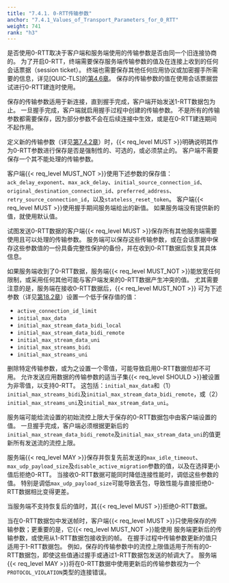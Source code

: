 ```yaml
---
title: "7.4.1. 0-RTT传输参数"
anchor: "7.4.1_Values_of_Transport_Parameters_for_0_RTT"
weight: 741
rank: "h3"
---
```


是否使用0-RTT取决于客户端和服务端使用的传输参数是否由同一个旧连接协商的。
为了开启0-RTT，终端需要保存服务端传输参数的值及在连接上收到的任何会话票据（session ticket）。
终端也需要保存其他任何应用协议或加密握手所需要的信息，详见[QUIC-TLS]的[第4.6章]()。
保存的传输参数的值在使用会话票据尝试进行0-RTT建连时使用。

保存的传输参数适用于新连接，直到握手完成，客户端开始发送1-RTT数据包为止。
一旦握手完成，客户端就启用握手过程中创建的传输参数。
不是所有的传输参数都需要保存，因为部分参数不会在后续连接中生效，或是在0-RTT建连期间不起作用。

定义新的传输参数（详见[第7.4.2章]()）时，{{< req_level MUST >}}明确说明其作为0-RTT参数进行保存是否是强制性的、可选的，或必须禁止的。
客户端不需要保存一个其不能处理的传输参数。

客户端{{< req_level MUST_NOT >}}使用下述参数的保存值：`ack_delay_exponent`、`max_ack_delay`、`initial_source_connection_id`、`original_destination_connection_id`、`preferred_address`、`retry_source_connection_id`，以及`stateless_reset_token`。
客户端{{< req_level MUST >}}使用握手期间服务端给出的新值。
如果服务端没有提供新的值，就使用默认值。

试图发送0-RTT数据的客户端{{< req_level MUST >}}保存所有其他服务端需要使用且可以处理的传输参数。
服务端可以保存这些传输参数，或在会话票据中保存这些参数值的一份具备完整性保护的备份，并在收到0-RTT数据后恢复其具体信息。

如果服务端收到了0-RTT数据，服务端{{< req_level MUST_NOT >}}能放宽任何限制，或采用任何其他可能与客户端发来的0-RTT数据产生冲突的值。
尤其需要注意的是，服务端在接收0-RTT数据后，{{< req_level MUST_NOT >}}
可为下述参数（详见[第18.2章]()）设置一个低于保存值的值：

- `active_connection_id_limit`
- `initial_max_data`
- `initial_max_stream_data_bidi_local`
- `initial_max_stream_data_bidi_remote`
- `initial_max_stream_data_uni`
- `initial_max_streams_bidi`
- `initial_max_streams_uni`

删除特定传输参数，或为之设置一个零值，可能导致启用0-RTT数据但却不可用。
允许发送应用数据的传输参数的适当子集{{< req_level SHOULD >}}被设置为非零值，以支持0-RTT。
这包括：`initial_max_data`和（1）`initial_max_streams_bidi`及`initial_max_stream_data_bidi_remote`，或（2）`initial_max_streams_uni`及`initial_max_stream_data_uni`。

服务端可能给流设置的初始流控上限大于保存的0-RTT数据包中由客户端设置的值。
一旦握手完成，客户端必须根据更新后的`initial_max_stream_data_bidi_remote`及`initial_max_stream_data_uni`的值更新所有发送流的流控上限。


服务端{{< req_level MAY >}}保存并恢复先前发送的`max_idle_timeout`、`max_udp_payload_size`及`disable_active_migration`参数的值，以及在选择更小值后拒绝0-RTT。
当接收0-RTT数据可能同时降低连接性能时，调低这些参数的值。
特别是调低`max_udp_payload_size`可能导致丢包，导致性能与直接拒绝0-RTT数据相比变得更差。

当服务端不支持恢复后的值时，其{{< req_level MUST >}}拒绝0-RTT数据。

当在0-RTT数据包中发送帧时，客户端{{< req_level MUST >}}只使用保存的传输参数；更重要的是，它{{< req_level MUST_NOT >}}能使用
服务端更新后的传输参数，或使用从1-RTT数据包接收到的帧。
在握手过程中传输参数更新的值只适用于1-RTT数据包。
例如，保存的传输参数中的流控上限值适用于所有的0-RTT数据包，即使这些值通过握手或通过1-RTT数据包发送的帧调大了。
服务端{{< req_level MAY >}}将在0-RTT数据中使用更新后的传输参数视为一个`PROTOCOL_VIOLATION`类型的连接错误。
